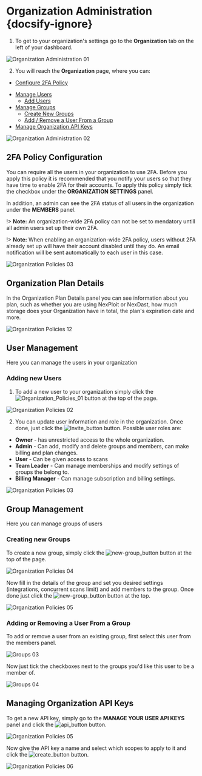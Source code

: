 # Organization Administration {docsify-ignore}
1. To get to your organization's settings go to the **Organization** tab on the left of your dashboard.

![Organization Administration 01](media/organization-administration-01.png ':size=100%')

2. You will reach the **Organization** page, where you can:
  - [Configure 2FA Policy](#2fa-policy-configuration)
  <!-- - [See Organization Plan Details](#editing-your-name) -->
  - [Manage Users](#user-management)
    - [Add Users](#adding-new-user)
  - [Manage Groups](#group-management)
    - [Create New Groups](#creating-new-groups)
    - [Add / Remove a User From a Group](#adding-or-removing-a-user-from-a-group)
  - [Manage Organization API Keys](#managing-organization-api-keys)

![Organization Administration 02](media/organization-administration-02.png ':size=100%')

## 2FA Policy Configuration
You can require all the users in your organization to use 2FA. Before you apply this policy it is recommended that you notify your users so that they have time to enable 2FA for their accounts.
To apply this policy simply tick the checkbox under the **ORGANIZATION SETTINGS** panel.

In addition, an admin can see the 2FA status of all users in the organization under the **MEMBERS** panel.

!> **Note:** An organization-wide 2FA policy can not be set to mendatory untill all admin users set up their own 2FA.

!> **Note:** When enabling an organization-wide 2FA policy, users without 2FA already set up will have their account disabled until they do. An email notification will be sent automatically to each user in this case.

![Organization Policies 03](media/organization-administration-03.png ':size=100%')

## Organization Plan Details
In the Organization Plan Details panel you can see information about you plan, such as whether you are using NexPloit or NexDast, how much storage does your Organization have in total, the plan's expiration date and more.

![Organization Policies 12](media/organization-administration-12.png ':size=100%')

## User Management
Here you can manage the users in your organization

### Adding new Users
1. To add a new user to your organization simply click the ![Organization_Policies_01](media/new-user_button.png ':size=3%') button at the top of the page.

![Organization Policies 02](media/organization-administration-04.png ':size=100%')

2. You can update user information and role in the organization. Once done, just click the ![Invite_button](media/invite_button.png ':size=5%') button. Possible user roles are:

- **Owner** - has unrestricted access to the whole organization.
- **Admin** - Can add, modify and delete groups and members, can make billing and plan changes.
- **User** - Can be given access to scans
- **Team Leader** - Can manage memberships and modify settings of groups the belong to.
- **Billing Manager** - Can manage subscription and billing settings.

![Organization Policies 03](media/organization-administration-05.png ':size=100%')

## Group Management
Here you can manage groups of users

### Creating new Groups
To create a new group, simply click the ![new-group_button](media/new-group_button.png ':size=3%') button at the top of the page.

![Organization Policies 04](media/organization-administration-06.png ':size=100%')

Now fill in the details of the group and set you desired settings (integrations, concurrent scans limit) and add members to the group. Once done just click the ![new-group_button](media/create_button.png ':size=5%') button at the top.

![Organization Policies 05](media/organization-administration-07.png ':size=100%')

### Adding or Removing a User From a Group

To add or remove a user from an existing group, first select this user from the members panel.

![Groups 03](media/organization-administration-10.png ':size=100%')

Now just tick the checkboxes next to the groups you'd like this user to be a member of.

![Groups 04](media/organization-administration-11.png ':size=100%')

## Managing Organization API Keys

To get a new API key, simply go to the **MANAGE YOUR USER API KEYS** panel and click the ![api_button](media/api_button.png ':size=14%') button.

![Organization Policies 05](media/organization-administration-08.png ':size=100%')

Now give the API key a name and select which scopes to apply to it and click the ![create_button](media/create_button.png ':size=5%') button.

![Organization Policies 06](media/organization-administration-09.png ':size=100%')